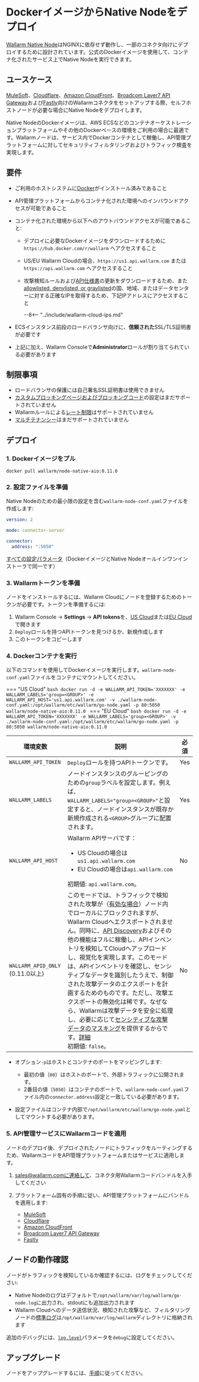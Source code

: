 [api-spec-enforcement-docs]:             ../../api-specification-enforcement/overview.md
[ip-list-docs]:                          ../../user-guides/ip-lists/overview.md
[ptrav-attack-docs]:                     ../../attacks-vulns-list.md#path-traversal
[attacks-in-ui-image]:                   ../../images/admin-guides/test-attacks-quickstart.png
[filtration-mode-docs]:                  ../../admin-en/configure-wallarm-mode.md
[se-connector-setup-img]:                ../../images/waf-installation/se-connector-setup.png
[ip-list-docs]:                          ../../user-guides/ip-lists/overview.md
[api-token]:                             ../../user-guides/settings/api-tokens.md
[api-spec-enforcement-docs]:             ../../api-specification-enforcement/overview.md
[self-hosted-connector-node-helm-conf]:  ../connectors/self-hosted-node-conf/helm-chart.md

# DockerイメージからNative Nodeをデプロイ

[Wallarm Native Node](../nginx-native-node-internals.md)はNGINXに依存せず動作し、一部のコネクタ向けにデプロイするために設計されています。公式のDockerイメージを使用して、コンテナ化されたサービス上でNative Nodeを実行できます。

## ユースケース

[MuleSoft](../connectors/mulesoft.md)、[Cloudflare](../connectors/cloudflare.md)、[Amazon CloudFront](../connectors/aws-lambda.md)、[Broadcom Layer7 API Gateway](../connectors/layer7-api-gateway.md)および[Fastly](../connectors/fastly.md)向けのWallarmコネクタをセットアップする際、セルフホストノードが必要な場合にNative Nodeをデプロイします。

Native NodeのDockerイメージは、AWS ECSなどのコンテナオーケストレーションプラットフォームやその他のDockerベースの環境をご利用の場合に最適です。Wallarmノードは、サービス内でDockerコンテナとして稼働し、API管理プラットフォームに対してセキュリティフィルタリングおよびトラフィック検査を実現します。

## 要件

* ご利用のホストシステムに[Docker](https://docs.docker.com/engine/install/)がインストール済みであること
* API管理プラットフォームからコンテナ化された環境へのインバウンドアクセスが可能であること
* コンテナ化された環境から以下へのアウトバウンドアクセスが可能であること:

    * デプロイに必要なDockerイメージをダウンロードするために `https://hub.docker.com/r/wallarm` へアクセスすること
    * US/EU Wallarm Cloudの場合、`https://us1.api.wallarm.com` または `https://api.wallarm.com` へアクセスすること
    * 攻撃検知ルールおよび[API仕様書][api-spec-enforcement-docs]の更新をダウンロードするため、また[allowlisted, denylisted, or graylisted][ip-list-docs]の国、地域、またはデータセンターに対する正確なIPを取得するため、下記IPアドレスにアクセスすること

        --8<-- "../include/wallarm-cloud-ips.md"
* ECSインスタンス前段のロードバランサ向けに、**信頼された**SSL/TLS証明書が必要です
* 上記に加え、Wallarm Consoleで**Administrator**ロールが割り当てられている必要があります

## 制限事項

* ロードバランサの保護には自己署名SSL証明書は使用できません
* [カスタムブロッキングページおよびブロッキングコード](../../admin-en/configuration-guides/configure-block-page-and-code.md)の設定はまだサポートされていません
* Wallarmルールによる[レート制限](../../user-guides/rules/rate-limiting.md)はサポートされていません
* [マルチテナンシー](../multi-tenant/overview.md)はまだサポートされていません

## デプロイ

### 1. Dockerイメージをプル

```
docker pull wallarm/node-native-aio:0.11.0
```

### 2. 設定ファイルを準備

Native Nodeのための最小限の設定を含む`wallarm-node-conf.yaml`ファイルを作成します:

```yaml
version: 2

mode: connector-server

connector:
  address: ":5050"
```

[すべての設定パラメータ](all-in-one-conf.md)（DockerイメージとNative Nodeオールインワンインストーラで同一です）

### 3. Wallarmトークンを準備

ノードをインストールするには、Wallarm Cloudにノードを登録するためのトークンが必要です。トークンを準備するには:

1. Wallarm Console → **Settings** → **API tokens**を、[US Cloud](https://us1.my.wallarm.com/settings/api-tokens)または[EU Cloud](https://my.wallarm.com/settings/api-tokens)で開きます
1. `Deploy`ロールを持つAPIトークンを見つけるか、新規作成します
1. このトークンをコピーします

### 4. Dockerコンテナを実行

以下のコマンドを使用してDockerイメージを実行します。`wallarm-node-conf.yaml`ファイルをコンテナにマウントしてください。

=== "US Cloud"
    ```bash
    docker run -d -e WALLARM_API_TOKEN='XXXXXXX' -e WALLARM_LABELS='group=<GROUP>' -e WALLARM_API_HOST='us1.api.wallarm.com' -v ./wallarm-node-conf.yaml:/opt/wallarm/etc/wallarm/go-node.yaml -p 80:5050 wallarm/node-native-aio:0.11.0
    ```
=== "EU Cloud"
    ```bash
    docker run -d -e WALLARM_API_TOKEN='XXXXXXX' -e WALLARM_LABELS='group=<GROUP>' -v ./wallarm-node-conf.yaml:/opt/wallarm/etc/wallarm/go-node.yaml -p 80:5050 wallarm/node-native-aio:0.11.0
    ```

環境変数 | 説明 | 必須
--- | ---- | ----
`WALLARM_API_TOKEN` | `Deploy`ロールを持つAPIトークンです。 | Yes
`WALLARM_LABELS` | ノードインスタンスのグルーピングのための`group`ラベルを設定します。例えば、<br>`WALLARM_LABELS="group=<GROUP>"`と設定すると、ノードインスタンスが既存か新規作成される`<GROUP>`グループに配置されます。 | Yes
`WALLARM_API_HOST` | Wallarm APIサーバです：<ul><li>US Cloudの場合は`us1.api.wallarm.com`</li><li>EU Cloudの場合は`api.wallarm.com`</li></ul>初期値: `api.wallarm.com`。 | No
`WALLARM_APID_ONLY` (0.11.0以上) | このモードでは、トラフィックで検知された攻撃が（[有効な場合](../../admin-en/configure-wallarm-mode.md#available-filtration-modes)）ノード内でローカルにブロックされますが、Wallarm Cloudへエクスポートされません。同時に、[API Discovery](../../api-discovery/overview.md)およびその他の機能はフルに稼働し、APIインベントリを検知してCloudへアップロードし、視覚化を実現します。このモードは、APIインベントリを確認し、センシティブなデータを識別したうえで、制御された攻撃データのエクスポートを計画するためのものです。ただし、攻撃エクスポートの無効化は稀です。なぜなら、Wallarmは攻撃データを安全に処理し、必要に応じて[センシティブな攻撃データのマスキング](../../user-guides/rules/sensitive-data-rule.md)を提供するからです。[詳細](../../installation/native-node/all-in-one.md#apid-only-mode)<br>初期値: `false`。 | No

* オプション`-p`はホストとコンテナのポートをマッピングします:

    * 最初の値（`80`）はホストのポートで、外部トラフィックに公開されます。
    * 2番目の値（`5050`）はコンテナのポートで、`wallarm-node-conf.yaml`ファイル内の`connector.address`設定と一致している必要があります。
* 設定ファイルはコンテナ内部で`/opt/wallarm/etc/wallarm/go-node.yaml`としてマウントする必要があります。

### 5. API管理サービスにWallarmコードを適用

ノードのデプロイ後、デプロイされたノードにトラフィックをルーティングするため、WallarmコードをAPI管理プラットフォームまたはサービスに適用します。

1. sales@wallarm.comに連絡して、コネクタ用Wallarmコードバンドルを入手してください
1. プラットフォーム固有の手順に従い、API管理プラットフォームにバンドルを適用します:

    * [MuleSoft](../connectors/mulesoft.md#2-obtain-and-upload-the-wallarm-policy-to-mulesoft-exchange)
    * [Cloudflare](../connectors/cloudflare.md#2-obtain-and-deploy-the-wallarm-worker-code)
    * [Amazon CloudFront](../connectors/aws-lambda.md#2-obtain-and-deploy-the-wallarm-lambdaedge-functions)
    * [Broadcom Layer7 API Gateway](../connectors/layer7-api-gateway.md#2-add-the-nodes-ssltls-certificate-to-the-policy-manager)
    * [Fastly](../connectors/fastly.md#2-deploy-wallarm-code-on-fastly)

## ノードの動作確認

ノードがトラフィックを検知しているか確認するには、ログをチェックしてください:

* Native Nodeのログはデフォルトで`/opt/wallarm/var/log/wallarm/go-node.log`に出力され、stdoutにも追加出力されます
* Wallarm Cloudへのデータ送信状況、検知された攻撃など、フィルタリングノードの[標準ログ](../../admin-en/configure-logging.md)は`/opt/wallarm/var/log/wallarm`ディレクトリに格納されます

追加のデバッグには、[`log.level`](all-in-one-conf.md#loglevel)パラメータを`debug`に設定してください。

## アップグレード

ノードをアップグレードするには、[手順](../../updating-migrating/native-node/docker-image.md)に従ってください。